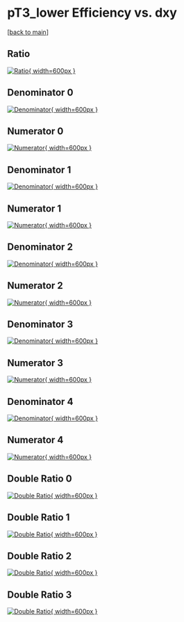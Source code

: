 # pT3_lower Efficiency vs. dxy

[[back to main](./)]



## Ratio

[![Ratio](../mtv/var/pT3_lower_loweta_13_0_eff_dxy.png){ width=600px }](../mtv/var/pT3_lower_loweta_13_0_eff_dxy.pdf)

## Denominator 0

[![Denominator](../mtv/den/pT3_lower_loweta_13_0_eff_dxy_den0.png){ width=600px }](../mtv/den/pT3_lower_loweta_13_0_eff_dxy_den0.pdf)

## Numerator 0

[![Numerator](../mtv/num/pT3_lower_loweta_13_0_eff_dxy_num0.png){ width=600px }](../mtv/num/pT3_lower_loweta_13_0_eff_dxy_num0.pdf)

## Denominator 1

[![Denominator](../mtv/den/pT3_lower_loweta_13_0_eff_dxy_den1.png){ width=600px }](../mtv/den/pT3_lower_loweta_13_0_eff_dxy_den1.pdf)

## Numerator 1

[![Numerator](../mtv/num/pT3_lower_loweta_13_0_eff_dxy_num1.png){ width=600px }](../mtv/num/pT3_lower_loweta_13_0_eff_dxy_num1.pdf)

## Denominator 2

[![Denominator](../mtv/den/pT3_lower_loweta_13_0_eff_dxy_den2.png){ width=600px }](../mtv/den/pT3_lower_loweta_13_0_eff_dxy_den2.pdf)

## Numerator 2

[![Numerator](../mtv/num/pT3_lower_loweta_13_0_eff_dxy_num2.png){ width=600px }](../mtv/num/pT3_lower_loweta_13_0_eff_dxy_num2.pdf)

## Denominator 3

[![Denominator](../mtv/den/pT3_lower_loweta_13_0_eff_dxy_den3.png){ width=600px }](../mtv/den/pT3_lower_loweta_13_0_eff_dxy_den3.pdf)

## Numerator 3

[![Numerator](../mtv/num/pT3_lower_loweta_13_0_eff_dxy_num3.png){ width=600px }](../mtv/num/pT3_lower_loweta_13_0_eff_dxy_num3.pdf)

## Denominator 4

[![Denominator](../mtv/den/pT3_lower_loweta_13_0_eff_dxy_den4.png){ width=600px }](../mtv/den/pT3_lower_loweta_13_0_eff_dxy_den4.pdf)

## Numerator 4

[![Numerator](../mtv/num/pT3_lower_loweta_13_0_eff_dxy_num4.png){ width=600px }](../mtv/num/pT3_lower_loweta_13_0_eff_dxy_num4.pdf)

## Double Ratio 0

[![Double Ratio](../mtv/ratio/pT3_lower_loweta_13_0_eff_dxy_ratio0.png){ width=600px }](../mtv/ratio/pT3_lower_loweta_13_0_eff_dxy_ratio0.pdf)

## Double Ratio 1

[![Double Ratio](../mtv/ratio/pT3_lower_loweta_13_0_eff_dxy_ratio1.png){ width=600px }](../mtv/ratio/pT3_lower_loweta_13_0_eff_dxy_ratio1.pdf)

## Double Ratio 2

[![Double Ratio](../mtv/ratio/pT3_lower_loweta_13_0_eff_dxy_ratio2.png){ width=600px }](../mtv/ratio/pT3_lower_loweta_13_0_eff_dxy_ratio2.pdf)

## Double Ratio 3

[![Double Ratio](../mtv/ratio/pT3_lower_loweta_13_0_eff_dxy_ratio3.png){ width=600px }](../mtv/ratio/pT3_lower_loweta_13_0_eff_dxy_ratio3.pdf)

